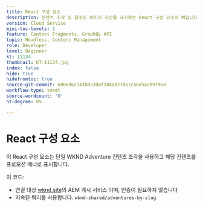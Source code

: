 ```yaml
---
title: React 구성 요소
description: 컨텐츠 조각 및 참조된 이미지 자산을 표시하는 React 구성 요소의 예입니다.
version: Cloud Service
mini-toc-levels: 1
feature: Content Fragments, GraphQL API
topic: Headless, Content Management
role: Developer
level: Beginner
kt: 11134
thumbnail: KT-11134.jpg
index: false
hide: true
hidefromtoc: true
source-git-commit: 680ed62141b853daf104a827067ca6d5a209796d
workflow-type: tm+mt
source-wordcount: '0'
ht-degree: 0%

---
```



# React 구성 요소

이 React 구성 요소는 단일 WKND Adventure 컨텐츠 조각을 사용하고 해당 컨텐츠를 프로모션 배너로 표시합니다.

이 코드:

+ 연결 대상 [wknd.site](https://wknd.site)의 AEM 게시 서비스 이며, 인증이 필요하지 않습니다
+ 지속된 쿼리를 사용합니다. `wknd-shared/adventures-by-slug`

